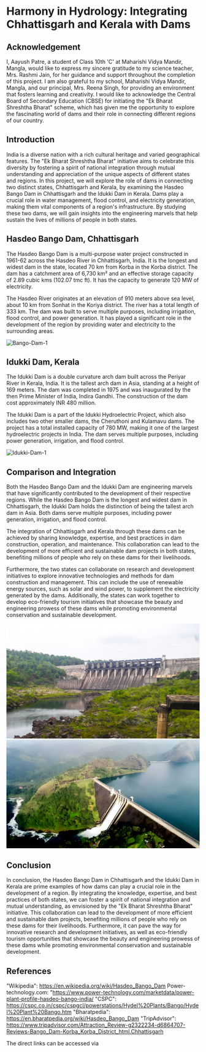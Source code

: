 # Harmony in Hydrology: Integrating Chhattisgarh and Kerala with Dams

## Acknowledgement

I, Aayush Patre, a student of Class 10th 'C' at Maharishi Vidya Mandir, Mangla, would like to express my sincere gratitude to my science teacher, Mrs. Rashmi Jain, for her guidance and support throughout the completion of this project. I am also grateful to my school, Maharishi Vidya Mandir, Mangla, and our principal, Mrs. Reena Singh, for providing an environment that fosters learning and creativity. I would like to acknowledge the Central Board of Secondary Education (CBSE) for initiating the "Ek Bharat Shreshtha Bharat" scheme, which has given me the opportunity to explore the fascinating world of dams and their role in connecting different regions of our country.

## Introduction

India is a diverse nation with a rich cultural heritage and varied geographical features. The "Ek Bharat Shreshtha Bharat" initiative aims to celebrate this diversity by fostering a spirit of national integration through mutual understanding and appreciation of the unique aspects of different states and regions. In this project, we will explore the role of dams in connecting two distinct states, Chhattisgarh and Kerala, by examining the Hasdeo Bango Dam in Chhattisgarh and the Idukki Dam in Kerala. Dams play a crucial role in water management, flood control, and electricity generation, making them vital components of a region's infrastructure. By studying these two dams, we will gain insights into the engineering marvels that help sustain the lives of millions of people in both states.

## Hasdeo Bango Dam, Chhattisgarh

The Hasdeo Bango Dam is a multi-purpose water project constructed in 1961-62 across the Hasdeo River in Chhattisgarh, India. It is the longest and widest dam in the state, located 70 km from Korba in the Korba district. The dam has a catchment area of 6,730 km² and an effective storage capacity of 2.89 cubic kms (102.07 tmc ft). It has the capacity to generate 120 MW of electricity.

The Hasdeo River originates at an elevation of 910 meters above sea level, about 10 km from Sonhat in the Koriya district. The river has a total length of 333 km. The dam was built to serve multiple purposes, including irrigation, flood control, and power generation. It has played a significant role in the development of the region by providing water and electricity to the surrounding areas.

![Bango-Dam-1](../images/bango-dam-1.png)

## Idukki Dam, Kerala

The Idukki Dam is a double curvature arch dam built across the Periyar River in Kerala, India. It is the tallest arch dam in Asia, standing at a height of 169 meters. The dam was completed in 1975 and was inaugurated by the then Prime Minister of India, Indira Gandhi. The construction of the dam cost approximately INR 480 million.

The Idukki Dam is a part of the Idukki Hydroelectric Project, which also includes two other smaller dams, the Cheruthoni and Kulamavu dams. The project has a total installed capacity of 780 MW, making it one of the largest hydroelectric projects in India. The dam serves multiple purposes, including power generation, irrigation, and flood control.

![Idukki-Dam-1](../images/idukki-dam-1)

## Comparison and Integration

Both the Hasdeo Bango Dam and the Idukki Dam are engineering marvels that have significantly contributed to the development of their respective regions. While the Hasdeo Bango Dam is the longest and widest dam in Chhattisgarh, the Idukki Dam holds the distinction of being the tallest arch dam in Asia. Both dams serve multiple purposes, including power generation, irrigation, and flood control.

The integration of Chhattisgarh and Kerala through these dams can be achieved by sharing knowledge, expertise, and best practices in dam construction, operation, and maintenance. This collaboration can lead to the development of more efficient and sustainable dam projects in both states, benefiting millions of people who rely on these dams for their livelihoods.

Furthermore, the two states can collaborate on research and development initiatives to explore innovative technologies and methods for dam construction and management. This can include the use of renewable energy sources, such as solar and wind power, to supplement the electricity generated by the dams. Additionally, the states can work together to develop eco-friendly tourism initiatives that showcase the beauty and engineering prowess of these dams while promoting environmental conservation and sustainable development.

![Bango-Dam-1](../images/bango-dam-2.jpg) ![Idukki-Dam-2](../images/idukki-dam-2.jpg)

## Conclusion

In conclusion, the Hasdeo Bango Dam in Chhattisgarh and the Idukki Dam in Kerala are prime examples of how dams can play a crucial role in the development of a region. By integrating the knowledge, expertise, and best practices of both states, we can foster a spirit of national integration and mutual understanding, as envisioned by the "Ek Bharat Shreshtha Bharat" initiative. This collaboration can lead to the development of more efficient and sustainable dam projects, benefiting millions of people who rely on these dams for their livelihoods. Furthermore, it can pave the way for innovative research and development initiatives, as well as eco-friendly tourism opportunities that showcase the beauty and engineering prowess of these dams while promoting environmental conservation and sustainable development.

## References

"Wikipedia": https://en.wikipedia.org/wiki/Hasdeo_Bango_Dam
Power-technology.com: "https://www.power-technology.com/marketdata/power-plant-profile-hasdeo-bango-india/
"CSPC": https://cspc.co.in/cspc/cspgcl/powerstations/Hydel%20Plants/Bango/Hydel%20Plant%20Bango.htm
"Bharatpedia": https://en.bharatpedia.org/wiki/Hasdeo_Bango_Dam
"TripAdvisor": https://www.tripadvisor.com/Attraction_Review-g2322234-d6864707-Reviews-Bango_Dam-Korba_Korba_District_html.Chhattisgarh

The direct links can be accessed via 

